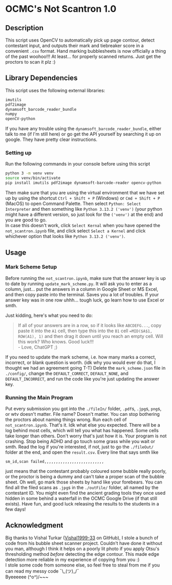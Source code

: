 # OCMC's Not Scantron 1.0
## Description
This script uses OpenCV to automatically pick up page contour, detect contestant input, and outputs their mark and tiebreaker score in a convenient `.csv` format. Hand marking bubblesheets is now officially a thing of the past woohoo!!! At least... for properly scanned returns. Just get the proctors to scan it plz :)

## Library Dependencies
This script uses the following external libraries:
```bash
imutils
pdf2image
dynamsoft_barcode_reader_bundle
numpy
openCV-python
```
If you have any trouble using the `dynamsoft_barcode_reader_bundle`, either talk to me (if I'm still here) or go get the API yourself by searching it up on google. They have pretty clear instructions.

### Setting up
Run the following commands in your console before using this script
```bash
python 3 -m venv venv
source venv/bin/activate
pip install imutils pdf2image dynamsoft-barcode-reader opencv-python
```
Then make sure that you are using the virtual environment that we have set up by using the shortcut `Ctrl + Shift + P` (Windows) or `Cmd + Shift + P` (MacOS) to open Command Palette. Then select `Python: Select Interpreter` and then something like `Python 3.13.2 ('venv')` (your python might have a different version, so just look for the `('venv')` at the end) and you are good to go.  
In case this doesn't work, click `Select Kernal` when you have opened the `not_scantron.ipynb` file, and click select `Select a Kernel` and click whichever option that looks like `Python 3.13.2 ('venv')`.

## Usage
### Mark Scheme Setup
Before running the `not_scantron.ipynb`, make sure that the answer key is up to date by running `update_mark_scheme.py`. It will ask you to enter as a column, just... put the answers in a column in Google Sheet or MS Excel, and then copy paste into the terminal. Saves you a lot of troubles. If your answer key was in one row uhhh... tough luck, go learn how to use Excel or smth.

Just kidding, here's what you need to do:
>If all of your answers are in a row, so if it looks like `ABCDEFG...`, copy paste it into the `A1` cell, then type this into the `B1` cell `=MID($A$1, ROW(A1), 1)` and then drag it down until you reach an empty cell. Will this work? Who knows. Good luck!!!  
\- Love, ChatGPT ;)

If you need to update the mark scheme, i.e. how many marks a correct, incorrect, or blank question is worth. (idk why you would ever do that, I thought we had an agreement going T-T) Delete the `mark_scheme.json` file in `./config/`, change the `DEFAULT_CORRECT`, `DEFAULT_NONE`, and `DEFAULT_INCORRECT`, and run the code like you're just updating the answer key.
### Running the Main Program
Put every submission you got into the `./fileIn/` folder, `.pdf`s, `.jpg`s, `png`s, or wtv doesn't matter. File name? Doesn't matter. You can stop bothering the proctors about naming things wrong.
Run each cell of `not_scantron.ipynb`. That's it. Idk what else you expected. There will be a log behind most cells, which will tell you what has happened. Some cells take longer than others. Don't worry that's just how it is. Your program is not crashing. Stop being ADHD and go touch some grass while you wait or smth.
Read the log if you're interested, if not, just to go the `./fileOut/` folder at the end, and open the `result.csv`. Every line that says smth like
```
sm_id,scan failed,,,,,,,,,,,,,,,,,,,,,,,,,,
```
just means that the contestant probably coloured some bubble really poorly, or the proctor is being a dummy and can't take a proper scan of the bubble sheet. Oh well, go mark those sheets by hand like your forebears. You can find all the filed scans as `.jpg`s in the `./outFile/` folder, all named by the contestant ID. You might even find the ancient grading tools they once used hidden in some behind a waterfall in the OCMC Google Drive (if that still exists). Have fun, and good luck releasing the results to the students in a few days!

## Acknowledgment
Big thanks to Vishal Turkar ([Vishal1999-33](https://github.com/Vishal1999-33) on GitHub), I stole a bunch of code from his bubble sheet scanner project. Couldn't have done it without you man, although I think it helps on a poorly lit photo if you apply Otsu's thresholding method *before* detecting the edge contour. This made edge detection more reliable in my experience of copying from you :)  
I stole some code from someone else, so feel free to steal from me if you can read my messy code ¯\\\_(ツ)\_/¯  
Byeeeeee (\^o\^)/\~\~\~
